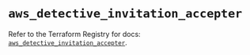 # `aws_detective_invitation_accepter`

Refer to the Terraform Registry for docs: [`aws_detective_invitation_accepter`](https://registry.terraform.io/providers/hashicorp/aws/6.14.0/docs/resources/detective_invitation_accepter).
